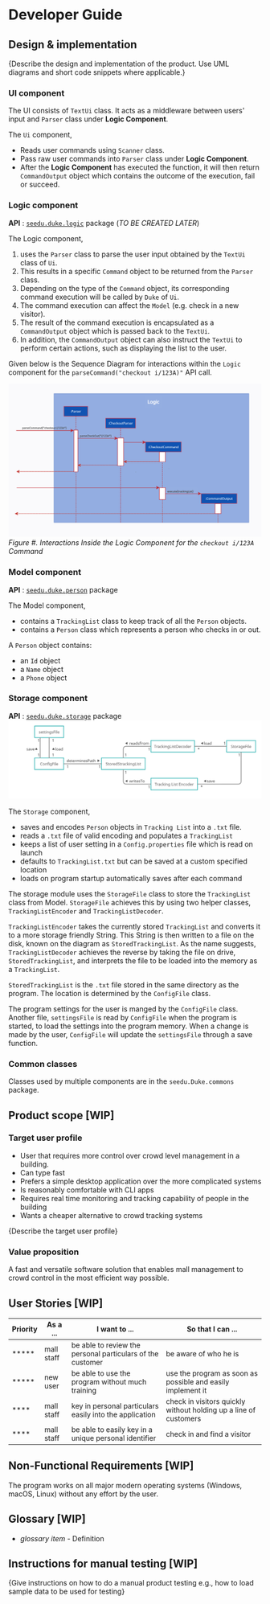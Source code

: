 # Developer Guide

## Design & implementation

{Describe the design and implementation of the product. Use UML diagrams and short code snippets where applicable.}


### UI component

The UI consists of `TextUi` class. It acts as a middleware between users' input
and `Parser` class under **Logic Component**.

The `Ui` component,

* Reads user commands using `Scanner` class.
* Pass raw user commands into `Parser` class under **Logic Component**.
* After the **Logic Component** has executed the function, it will then return `CommandOutput` object
  which contains the outcome of the execution, fail or succeed.

### Logic component

**API** : [`seedu.duke.logic`](https://github.com/AY2021S2-CS2113T-T09-1/tp/tree/master/src/main/java/seedu/duke/logic) package (*TO BE CREATED LATER*)

The Logic component,
1. uses the `Parser` class to parse the user input obtained by the `TextUi` class of `Ui`.
2. This results in a specific `Command` object to be returned from the `Parser` class.
3. Depending on the type of the `Command` object, its corresponding command execution will be called by `Duke` of `Ui`.
4. The command execution can affect the `Model` (e.g. check in a new visitor). 
5. The result of the command execution is encapsulated as a `CommandOutput` object which is passed back to the `TextUi`.
6. In addition, the `CommandOutput` object can also instruct the `TextUi` to perform certain actions, such as displaying the list to the user.

Given below is the Sequence Diagram for interactions within the `Logic` component for the `parseCommand("checkout i/123A)"` API call.

![LogicComponentSequenceDiagram](images/LogicComponentSequenceDiagram.png)
*Figure #. Interactions Inside the Logic Component for the `checkout i/123A` Command*

### Model component

**API** : [`seedu.duke.person`](https://github.com/AY2021S2-CS2113T-T09-1/tp/tree/master/src/main/java/seedu/duke/person) package

The Model component,

* contains a `TrackingList` class to keep track of all the `Person` objects.
* contains a `Person` class which represents a person who checks in or out.

A `Person` object contains:
* an `Id` object
* a `Name` object
* a `Phone` object

### Storage component
**API** : [`seedu.duke.storage`](https://github.com/AY2021S2-CS2113T-T09-1/tp/tree/master/src/main/java/seedu/duke/storage) package
![](images/StorageModule.png?raw=true "Storage Module diagram")

The `Storage` component,
* saves and encodes `Person` objects in `Tracking List` into a `.txt` file.
* reads a `.txt` file of valid encoding and populates a `TrackingList`
* keeps a list of user setting in a `Config.properties` file which is read on launch
* defaults to `TrackingList.txt` but can be saved at a custom specified location
* loads on program startup automatically saves after each command

The storage module uses the `StorageFile` class to store the `TrackingList` class from Model. 
`StorageFile` achieves this by using two helper classes, `TrackingListEncoder` and `TrackingListDecoder`.

`TrackingListEncoder` takes the currently stored `TrackingList` and converts it to a more storage friendly String.
This String is then written to a file on the disk, known on the diagram as `StoredTrackingList`.
As the name suggests, `TrackingListDecoder` achieves the reverse by taking the file on drive, `StoredTrackingList`,
and interprets the file to be loaded into the memory as a `TrackingList`.

`StoredTrackingList` is the `.txt` file stored in the same directory as the program.
The location is determined by the `ConfigFile` class. 

The program settings for the user is manged by the `ConfigFile` class. 
Another file, `settingsFile` is read by `ConfigFile` when the program is started, 
to load the settings into the program memory. 
When a change is made by the user, `ConfigFile` will update the `settingsFile` through a save function.

### Common classes

Classes used by multiple components are in the `seedu.Duke.commons` package. 


## Product scope [WIP]
### Target user profile
* User that requires more control over crowd level management in a building.
* Can type fast
* Prefers a simple desktop application over the more complicated systems
* Is reasonably comfortable with CLI apps
* Requires real time monitoring and tracking capability of people in the building
* Wants a cheaper alternative to crowd tracking systems

{Describe the target user profile}

### Value proposition

A fast and versatile software solution that enables mall management to crowd control 
in the most efficient way possible.

## User Stories [WIP]

|Priority| As a ... | I want to ... | So that I can ...|
|--------|----------|---------------|------------------|
|*****|mall staff|be able to review the personal particulars of the customer|be aware of who he is|
|*****|new user|be able to use the program without much training| use the program as soon as possible and easily implement it|
|****|mall staff|key in personal particulars easily into the application| check in visitors quickly without holding up a line of customers|
|****|mall staff|be able to easily key in a unique personal identifier| check in and find a visitor|

## Non-Functional Requirements [WIP]

The program works on all major modern operating systems (Windows, macOS, Linux) without any effort by the user.

## Glossary [WIP]

* *glossary item* - Definition

## Instructions for manual testing [WIP]

{Give instructions on how to do a manual product testing e.g., how to load sample data to be used for testing}
